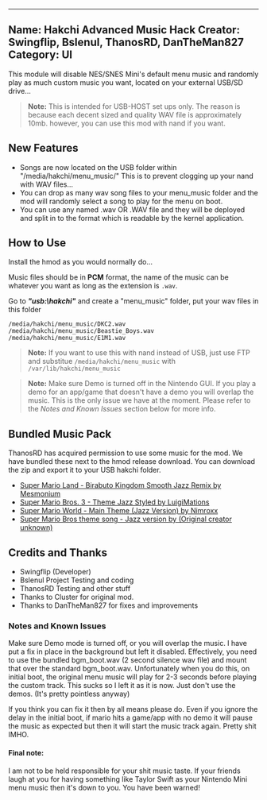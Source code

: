 ---------------------------------------------------
Name: Hakchi Advanced Music Hack
Creator: Swingflip, Bslenul, ThanosRD, DanTheMan827
Category: UI
---------------------------------------------------

This module will disable NES/SNES Mini's default menu music and randomly play as much custom music you want, located on your external USB/SD drive...

> **Note:** This is intended for USB-HOST set ups only. The reason is because each decent sized and quality WAV file is approximately 10mb. however, you can use this mod with nand if you want.

## New Features

 - Songs are now located on the USB folder within "/media/hakchi/menu_music/" This is to prevent clogging up your nand with WAV files...
 - You can drop as many wav song files to your menu_music folder and the mod will randomly select a song to play for the menu on boot.
 - You can use any named .wav OR .WAV file and they will be deployed and split in to the format which is readable by the kernel application.

## How to Use

Install the hmod as you would normally do...

Music files should be in **PCM** format, the name of the music can be whatever you want as long as the extension is `.wav`.

Go to ***"usb:\hakchi"*** and create a "menu_music" folder, put your wav files in this folder

```
/media/hakchi/menu_music/DKC2.wav
/media/hakchi/menu_music/Beastie_Boys.wav
/media/hakchi/menu_music/E1M1.wav
```

> **Note:** If you want to use this with nand instead of USB, just use FTP and substitue `/media/hakchi/menu_music` with `/var/lib/hakchi/menu_music`

> **Note:** Make sure Demo is turned off in the Nintendo GUI. If you play a demo for an app/game that doesn't have a demo you will overlap the music. This is the only issue we have at the moment. Please refer to the *Notes and Known Issues* section below for more info.

## Bundled Music Pack

ThanosRD has acquired permission to use some music for the mod. We have bundled these next to the hmod release download. You can download the zip and export it to your USB hakchi folder. 

- [Super Mario Land - Birabuto Kingdom Smooth Jazz Remix by Mesmonium](https://youtu.be/0Mqw1X0EiUM)
- [Super Mario Bros. 3 - Theme Jazz Styled by LuigiMations](https://youtu.be/QO2YY29FbSo)
- [Super Mario World - Main Theme (Jazz Version) by Nimroxx](https://youtu.be/-ZO8yzMoWdI)
- [Super Mario Bros theme song - Jazz version by (Original creator unknown)](https://youtu.be/QSDvOln5yQA)

## Credits and Thanks
- Swingflip (Developer)
- Bslenul Project Testing and coding
- ThanosRD Testing and other stuff
- Thanks to Cluster for original mod.
- Thanks to DanTheMan827 for fixes and improvements

### Notes and Known Issues

Make sure Demo mode is turned off, or you will overlap the music. I have put a fix in place in the background but left it disabled. Effectively, you need to use the bundled bgm_boot.wav (2 second silence wav file) and mount that over the standard bgm_boot.wav. Unfortunately when you do this, on initial boot, the original menu music will play for 2-3 seconds before playing the custom track. This sucks so I left it as it is now. Just don't use the demos. (It's pretty pointless anyway)

If you think you can fix it then by all means please do. Even if you ignore the delay in the initial boot, if mario hits a game/app with no demo it will pause the music as expected but then it will start the music track again. Pretty shit IMHO.

#### Final note:
I am not to be held responsible for your shit music taste. If your friends laugh at you for having something like Taylor Swift as your Nintendo Mini menu music then it's down to you. You have been warned!
